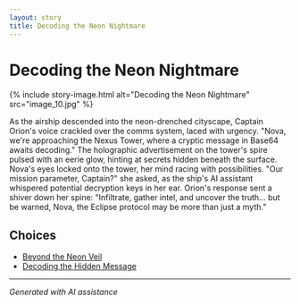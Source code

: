 ```yaml
---
layout: story
title: Decoding the Neon Nightmare
---
```


# Decoding the Neon Nightmare

{% include story-image.html alt="Decoding the Neon Nightmare" src="image_10.jpg" %}

As the airship descended into the neon-drenched cityscape, Captain Orion's voice crackled over the comms system, laced with urgency. "Nova, we're approaching the Nexus Tower, where a cryptic message in Base64 awaits decoding." The holographic advertisement on the tower's spire pulsed with an eerie glow, hinting at secrets hidden beneath the surface. Nova's eyes locked onto the tower, her mind racing with possibilities. "Our mission parameter, Captain?" she asked, as the ship's AI assistant whispered potential decryption keys in her ear. Orion's response sent a shiver down her spine: "Infiltrate, gather intel, and uncover the truth... but be warned, Nova, the Eclipse protocol may be more than just a myth."


## Choices

* [Beyond the Neon Veil](/stories/image_12/)
* [Decoding the Hidden Message](/stories/image_3/)


---
*Generated with AI assistance*
